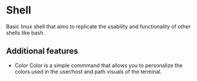 # Shell
Basic linux shell that aims to replicate the usability and functionality of other shells like bash.
## Additional features
- Color
Color is a simple commmand that allows you to personalize the colors used in the user/host and path visuals of the terminal.
